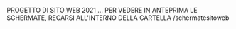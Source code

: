 PROGETTO DI SITO WEB 2021
...
PER VEDERE IN ANTEPRIMA LE SCHERMATE, RECARSI ALL'INTERNO DELLA CARTELLA /schermatesitoweb
